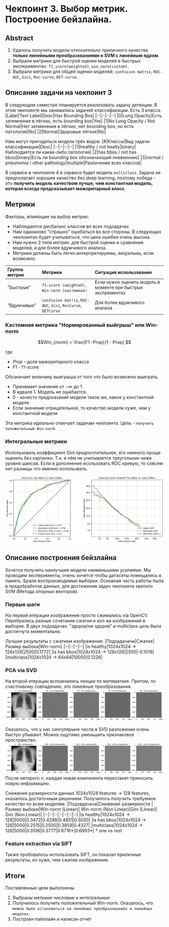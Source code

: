 # Чекпоинт 3. Выбор метрик. Построение бейзлайна.

## Abstract
1. Удалось получить модели относительно приличного качества **только линейными преобразованиями и SVM с линейным ядром**.
2. Выбрали метрики для быстрой оценки моделей в быстрых экспериментах: `f1_score(weighted)`, `win_norw(custom)`. 
3. Выбрали метрики для общей оценки моделей: `confusion matrix`, `ROC-AUC`, `Gini`, `Roc-curve`, `DET-curve`.

## Описание задачи на чекпоинт 3
В следующем семестре планируется реализовать задачу детекции. В этом чекпоинте мы занимались задачей классификации. Есть 3 класса. 
|Label|Text Label|Desc|Has Bounding Box|
|:-|:-|:-|:-|
|0|Lung Opacity|Есть затемнение в лёгких, есть bounding box|Yes|
|1|No Lung Opacity / Not Normal|Нет затемнения в лёгких, нет bounding box, но есть патология|No|
|2|Normal|Здоровые лёгкие|No|

Нам могут пригодиться модели трёх видов:
|#|Классы|Вид задачи классификации|Desc|
|:-|:-|:-|:-|
|1|healthy / not healty|binary|Наблюдается ли какая-либо патология|
|2|has bbox / not has bbox|binary|Есть ли bounding box обозначающий пневмонию|
|3|normal / pneumonia / other pathology|multiple|Различение всех классов|

В сервисе в чекпоинте 4 в сервисе будет модель `multiclass`. Задача не предполагает хорошее качество без deep learning, поэтому победа - это **получить модель качеством лучше, чем константная модель, которая всегда предсказывает мажоритарный класс**.

## Метрики
Факторы, влияющие на выбор метрик:
* Наблюдается дисбаланс классов во всех подзадачах
* Нам одинаково "страшно" ошибаться во все стороны. В следующих чекпоинтах будет учитываться, что цена ошибки очень высока.
* Нам нужно 2 типа метрик: для быстрой оценки и сравнения моделей, и для более вдумчивого анализа.
* Метрики должны быть легко интерпретируемы, визуальны, если возможно.

|Группа метрик|Метрики|Ситуация использования|
|:-|:-|:-|
|"Быстрые"|`f1-score (weighted)`, `Win-norm (кастомная)`|Eсли нужно оценить модель в моменте при быстрых экспрементах|
|"Вдумчивые"|`confusion matrix`, `ROC-AUC`, `Gini`, `RocCurve`, `DETCurve`|Для более вдумчивого анализа|

### Кастомная метрика "Нормированный выйгрыш" или Win-norm
$$Win_{norm} = \frac{F1 -Prop}{1 - Prop},$$ 

где
* $Prop$ - доля мажоритарного класса
* $F1$ - f1-score

Обозначает величину выигрыша от того что было возможно выиграть.
* Принимает значения от $-\infty$ до $1$ 
* В идеале 1. Модель не ошибается.
* 0 - качесто предсказаний модели такое же, какое у константной модели
* Если значение отрицательное, то качество модели хуже, чем у константной модели

Эта метрика идеально отвечает задачам чекпоинта. Цель - `получить положительный Win-norm`.

### Интегральные метрики
Использовать коэффициент Gini предпочтительнее, его немного проще оценить без картинки. Т.к. в нём не учитывается треугольник ниже уровня шансов. Если в дополнение исользовать ROC кривую, то совсем нет разницы что именно использвать.

![График с интегральными метриками (Roc-curve и DET)](https://raw.githubusercontent.com/Amlaith/medical_diseases_recognition/refs/heads/main/checkpoint_3_baseline/md_media/roc_det_curve_bbox_clf.png)


## Описание построения бейзлайна
Хочется получить наилучшие модели наименьшими усилиями. Мы проводим эксперименты, очень хочется чтобы датасеты помещались в память. Брали воспроизводимые выборки. Основная часть работы была в предобработке данных, для достижения задач чекпоинта хватило SVM (Метода опорных векторов).
### Первые шаги
На первой итерации изображения просто сжимались via OpenCV. Перебрались разные сочетания сжатия и кол-ва изображений в выборке. В двух подзадачах: "здоров/не здоров" и multiclass цель была достигнута моментально.

Лучшие результаты с сжатием изображения:
|Подзадачачи|Сжатие|Размер выбоки|Win-norm|
|:-|:-|:-|:-|
|is healthy|1024x1024 $\rightarrow$ 128x128|2500|0.1772|
|is has bbox|1024x1024 $\rightarrow$ 128x128|2500|-0.1018|
|multiclass|1024x1024 $\rightarrow$ 64x64|10000|0.1226|

### PCA via SVD
На второй итерации вспомнились лекции по математике. Притом, по счастливому совпадению, это линейные преобразования. 
![Описание изображения](https://raw.githubusercontent.com/Amlaith/medical_diseases_recognition/refs/heads/main/checkpoint_3_baseline/md_media/components_graph_2.png)

Оказалось, что у нас сингулярыне числа в SVD разложении очень быстро убывают. Можно ощутимо уменьшить признаковое пространство.
![Описание изображения](https://raw.githubusercontent.com/Amlaith/medical_diseases_recognition/refs/heads/main/checkpoint_3_baseline/md_media/components_graph_3.png)
После неторого n, каждая новая компонента перестанет приносить новую информацию.

Снижение размерности данных  1024x1024 features $\rightarrow$ 128 features, оказалось достаточным решением. Получилось получить требуемое качество по всем моделям. 
|Подзадачача|Снижение размерности |Размер выбоки|Win-norm (Linear)| Win-norm (Non Linear)|Gini (Linear)| Gini (Non Linear)|
|:-|:-|:-|:-|:-|:-|:-|
|is healthy|1024x1024 $\rightarrow$ 128|5000|0.3472|0.4298|0.4851|0.5030|
|is has bbox|1024x1024 $\rightarrow$ 128|5000|0.2515|0.2500|0.3859|0.4327|
|multiclass|1024x1024 $\rightarrow$ 128|5000|0.3106|0.3777|0.6716\*|0.6993\*|
\* one vs rest

### Feature extraction via SIFT
Также пробовалось использовать SIFT, он показал приличные результаты, но хуже, чем сжатие изображения.

## Итоги
Поставленные цели выполнены. 
1. Выбраны метрики числовые и интегральные
2. Получилось получить положительный Win-norm. Оказалось, что `можно было остановиться на линейных преобразованиях и линейных моделях`.
3. Построен пайплайн и написан отчёт

